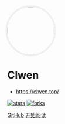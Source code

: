 <img src="https://picx1.zhimg.com/80/v2-c344d6388e0de407c8c61b88c066a25e_720w.webp?source=1940ef5c" style="
    border-style: none;
    width: 128px;
    height: auto;
    display: inline-block;
    border-radius: 100%;
    box-shadow: 0 0 0 0.3618em rgba(0,0,0,0.05);
    margin: 0 auto;
    transition: all ease 0.4s;
    cursor: pointer;"/>

# Clwen

- https://clwen.top/
  

[![stars](https://badgen.net/github/stars/seelly/clwen.github.io?icon=github&color=4ab8a1)](https://github.com/seelly/clwen.github.io) [![forks](https://badgen.net/github/forks/fuzhengwei/fuzhengwei.github.io?icon=github&color=4ab8a1)](https://github.com/seelly/clwen.github.io) 

[GitHub](<https://github.com/seelly/clwen.github.io>)
[开始阅读](README.md)